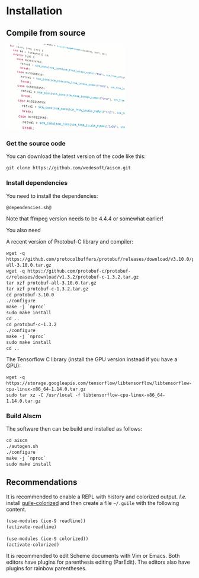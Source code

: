 # Installation

## Compile from source

<div class="figure"><img src="source.png" alt=""/></div>

### Get the source code

You can download the latest version of the code like this:

```
git clone https://github.com/wedesoft/aiscm.git
```

### Install dependencies

You need to install the dependencies:

```
@dependencies.sh@
```

Note that ffmpeg version needs to be 4.4.4 or somewhat earlier!

You also need

A recent version of Protobuf-C library and compiler:

```
wget -q https://github.com/protocolbuffers/protobuf/releases/download/v3.10.0/protobuf-all-3.10.0.tar.gz
wget -q https://github.com/protobuf-c/protobuf-c/releases/download/v1.3.2/protobuf-c-1.3.2.tar.gz
tar xzf protobuf-all-3.10.0.tar.gz
tar xzf protobuf-c-1.3.2.tar.gz
cd protobuf-3.10.0
./configure
make -j `nproc`
sudo make install
cd ..
cd protobuf-c-1.3.2
./configure
make -j `nproc`
sudo make install
cd ..
```


The Tensorflow C library (install the GPU version instead if you have a GPU):

```
wget -q https://storage.googleapis.com/tensorflow/libtensorflow/libtensorflow-cpu-linux-x86_64-1.14.0.tar.gz
sudo tar xz -C /usr/local -f libtensorflow-cpu-linux-x86_64-1.14.0.tar.gz
```

### Build AIscm

The software then can be build and installed as follows:

```
cd aiscm
./autogen.sh
./configure
make -j `nproc`
sudo make install
```

## Recommendations

It is recommended to enable a REPL with history and colorized output.
*I.e.* install [guile-colorized][1] and then create a file ```~/.guile``` with the following content.

```
(use-modules (ice-9 readline))
(activate-readline)

(use-modules (ice-9 colorized))
(activate-colorized)
```

It is recommended to edit Scheme documents with Vim or Emacs.
Both editors have plugins for parenthesis editing (ParEdit).
The editors also have plugins for rainbow parentheses.

[1]: https://github.com/NalaGinrut/guile-colorized
